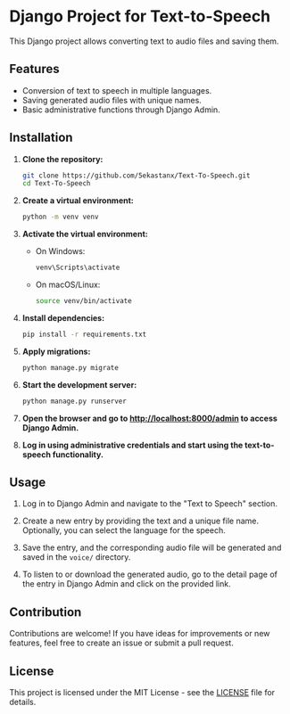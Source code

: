 # Django Project for Text-to-Speech  
 
This Django project allows converting text to audio files and saving them.
     
## Features      
   
- Conversion of text to speech in multiple languages.
- Saving generated audio files with unique names. 
- Basic administrative functions through Django Admin.
 
## Installation       
   
1. **Clone the repository:** 

    ```bash
    git clone https://github.com/5ekastanx/Text-To-Speech.git
    cd Text-To-Speech
    ```

2. **Create a virtual environment:**

    ```bash 
    python -m venv venv   
    ``` 

3. **Activate the virtual environment:**

    - On Windows: 
 
        ```bash
        venv\Scripts\activate
        ```  

    - On macOS/Linux:

        ```bash
        source venv/bin/activate
        ```

4. **Install dependencies:**

    ```bash
    pip install -r requirements.txt
    ```

5. **Apply migrations:**

    ```bash
    python manage.py migrate
    ```

6. **Start the development server:**

    ```bash
    python manage.py runserver
    ```

7. **Open the browser and go to [http://localhost:8000/admin](http://localhost:8000/admin) to access Django Admin.**

8. **Log in using administrative credentials and start using the text-to-speech functionality.**

## Usage

1. Log in to Django Admin and navigate to the "Text to Speech" section.

2. Create a new entry by providing the text and a unique file name. Optionally, you can select the language for the speech.

3. Save the entry, and the corresponding audio file will be generated and saved in the `voice/` directory.

4. To listen to or download the generated audio, go to the detail page of the entry in Django Admin and click on the provided link.

## Contribution

Contributions are welcome! If you have ideas for improvements or new features, feel free to create an issue or submit a pull request.

## License

This project is licensed under the MIT License - see the [LICENSE](LICENSE) file for details.
